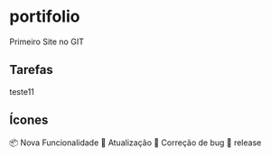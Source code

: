 # portifolio
Primeiro Site no GIT

## Tarefas
teste11

## Ícones
:package: Nova Funcionalidade
:floppy_disk: Atualização
:bug: Correção de bug
:checkered_flag: release
